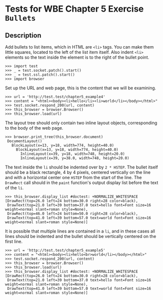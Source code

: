 Tests for WBE Chapter 5 Exercise `Bullets`
=======================

Description
-----------

Add bullets to list items, which in HTML are `<li>` tags. 
You can make them little squares, located to the left of the list item itself. 
Also indent `<li>` elements so the text inside the element is to the right of 
  the bullet point.


    >>> import test
    >>> _ = test.socket.patch().start()
    >>> _ = test.ssl.patch().start()
    >>> import browser

Set up the URL and web page, this is the content that we will be examining.

    >>> url = 'http://test.test/chapter5_example4'
    >>> content = "<html><body><li>hello</li><li>world</li></body></html>"
    >>> test.socket.respond_200(url, content)
    >>> this_browser = browser.Browser()
    >>> this_browser.load(url)

The layout tree should only contain two inline layout objects, corresponding to
  the body of the web page.
         
    >>> browser.print_tree(this_browser.document)
     DocumentLayout()
       BlockLayout(x=13, y=18, width=774, height=40.0)
         BlockLayout(x=13, y=18, width=774, height=40.0)
           InlineLayout(x=39, y=18, width=748, height=20.0)
           InlineLayout(x=39, y=38.0, width=748, height=20.0)

The text inside the `li` should be indented over by `2 * HSTEP`.
The bullet itself should be a black rectangle, 4 by 4 pixels, centered 
  vertically on the line and with a horizontal center one `HSTEP` from the 
  start of the line.
The `DrawRect` call should in the `paint` function's output display list before
  the text of the `li`.
  
    >>> this_browser.display_list #doctest: +NORMALIZE_WHITESPACE
    [DrawRect(top=26.0 left=24 bottom=30.0 right=28 color=black), 
     DrawText(top=21.0 left=39 bottom=37.0 text=hello font=Font size=16 weight=normal slant=roman style=None), 
     DrawRect(top=46.0 left=24 bottom=50.0 right=28 color=black), 
     DrawText(top=41.0 left=39 bottom=57.0 text=world font=Font size=16 weight=normal slant=roman style=None)]

It is possible that multiple lines are contained in a `li`, and in these
  cases all lines should be indented and the bullet should be vertically 
  centered on the first line.

    >>> url = 'http://test.test/chapter5_example5'
    >>> content = "<html><body><li>hello<br>world</li></body></html>"
    >>> test.socket.respond_200(url, content)
    >>> this_browser = browser.Browser()
    >>> this_browser.load(url)
    >>> this_browser.display_list #doctest: +NORMALIZE_WHITESPACE
    [DrawRect(top=26.0 left=24 bottom=30.0 right=28 color=black), 
     DrawText(top=21.0 left=39 bottom=37.0 text=hello font=Font size=16 weight=normal slant=roman style=None), 
     DrawText(top=41.0 left=39 bottom=57.0 text=world font=Font size=16 weight=normal slant=roman style=None)]
